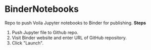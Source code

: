 # BinderNotebooks
Repo to push Voila Jupyter notebooks to Binder for publishing.
**Steps**
1. Push Jupyter file to Github repo.
2. Visit Binder website and enter URL of GitHub repository.
3. Click "Launch".
